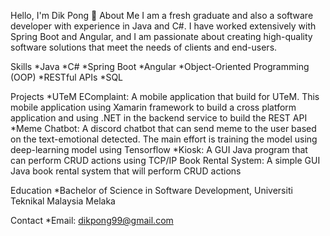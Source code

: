 Hello, I'm Dik Pong 👋
About Me
I am a fresh graduate and also a software developer with experience in Java and C#. I have worked extensively with Spring Boot and Angular, and I am passionate about creating high-quality software solutions that meet the needs of clients and end-users.

Skills
*Java
*C#
*Spring Boot
*Angular
*Object-Oriented Programming (OOP)
*RESTful APIs
*SQL

Projects
*UTeM EComplaint: A mobile application that build for UTeM. This mobile application using Xamarin framework to build a cross platform application and using .NET in the backend service to build the REST API
*Meme Chatbot: A discord chatbot that can send meme to the user based on the text-emotional detected. The main effort is training the model using deep-learning model using Tensorflow
*Kiosk: A GUI Java program that can perform CRUD actions using TCP/IP
Book Rental System: A simple GUI Java book rental system that will perform CRUD actions

Education
*Bachelor of Science in Software Development, Universiti Teknikal Malaysia Melaka

Contact
*Email: dikpong99@gmail.com




